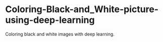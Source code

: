 # Coloring-Black-and_White-picture-using-deep-learning
Coloring black and white images with deep learning.
